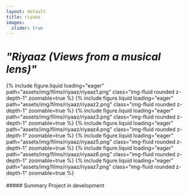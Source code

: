 ```yaml
---
layout: default
title: riyaaz 
images:
  slider: true
---
```


<div class="header-bar-small">
<h1><i>"Riyaaz (Views from a musical lens)"</i></h1>
</div>

<div class="bottom-border">
<swiper-container keyboard="true" navigation="true" rewind="true">
  <swiper-slide>{% include figure.liquid loading="eager" path="assets/img/films/riyaaz/riyaaz1.png" class="img-fluid rounded z-depth-1" zoomable=true %}</swiper-slide>
  <swiper-slide>{% include figure.liquid loading="eager" path="assets/img/films/riyaaz/riyaaz2.png" class="img-fluid rounded z-depth-1" zoomable=true %}</swiper-slide>
  <swiper-slide>{% include figure.liquid loading="eager" path="assets/img/films/riyaaz/riyaaz3.png" class="img-fluid rounded z-depth-1" zoomable=true %}</swiper-slide>
  <swiper-slide>{% include figure.liquid loading="eager" path="assets/img/films/riyaaz/riyaaz4.png" class="img-fluid rounded z-depth-1" zoomable=true %}</swiper-slide>
  <swiper-slide>{% include figure.liquid loading="eager" path="assets/img/films/riyaaz/riyaaz5.png" class="img-fluid rounded z-depth-1" zoomable=true %}</swiper-slide>
  <swiper-slide>{% include figure.liquid loading="eager" path="assets/img/films/riyaaz/riyaaz6.png" class="img-fluid rounded z-depth-1" zoomable=true %}</swiper-slide>
  <swiper-slide>{% include figure.liquid loading="eager" path="assets/img/films/riyaaz/riyaaz7.png" class="img-fluid rounded z-depth-1" zoomable=true %}</swiper-slide>
</swiper-container>
</div>

<br>
##### Summary
Project in development
